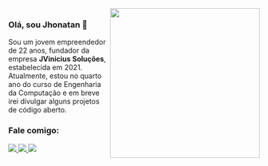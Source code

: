 <img align="right" src="https://jvinicius.com.br/illustration.png" width="300"/>

### Olá, sou Jhonatan 👋

Sou um jovem empreendedor de 22 anos, fundador da empresa **JVinicius Soluções**, estabelecida em 2021. Atualmente, estou no quarto ano do curso de Engenharia da Computação e em breve irei divulgar alguns projetos de código aberto.
<h3 align="left">Fale comigo:</h3>
<p align="left">
<a href="https://www.instagram.com/jvinicius000/"><img src="https://img.shields.io/badge/Instagram-E4405F?style=for-the-badge&logo=instagram&logoColor=white" />  </a>
<a href="https://jvinici.us/r/whatsapp"><img src="https://img.shields.io/badge/WhatsApp-25D366?style=for-the-badge&logo=WhatsApp&logoColor=white" />   </a>
<a href="https://jvinici.us/r/discord"><img src="https://img.shields.io/badge/Discord-5865F2?style=for-the-badge&logo=discord&logoColor=white" />     </a>

</p>
